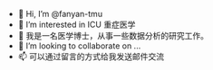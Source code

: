 - 👋 Hi, I’m @fanyan-tmu
- 👀 I’m interested in ICU 重症医学
- 🌱 我是一名医学博士，从事一些数据分析的研究工作。
- 💞️ I’m looking to collaborate on ...
- 📫 可以通过留言的方式给我发送邮件交流

<!---
fanyan-tmu/fanyan-tmu is a ✨ special ✨ repository because its `README.md` (this file) appears on your GitHub profile.
You can click the Preview link to take a look at your changes.
--->
